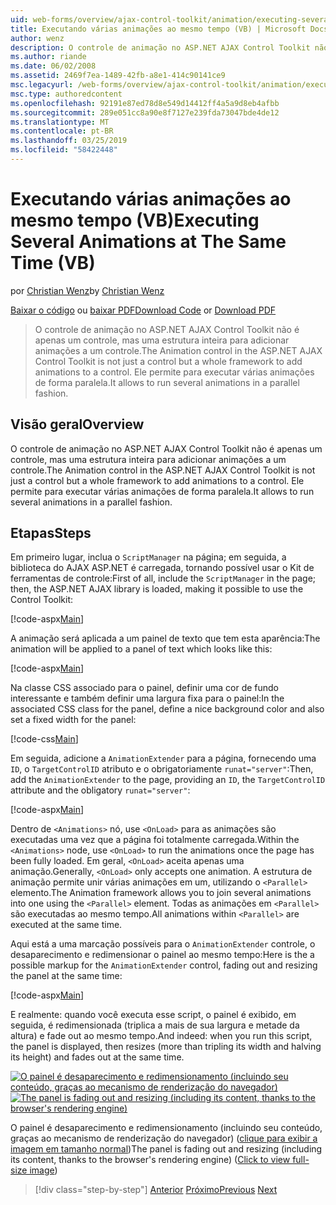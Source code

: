 ```yaml
---
uid: web-forms/overview/ajax-control-toolkit/animation/executing-several-animations-at-the-same-time-vb
title: Executando várias animações ao mesmo tempo (VB) | Microsoft Docs
author: wenz
description: O controle de animação no ASP.NET AJAX Control Toolkit não é apenas um controle, mas uma estrutura inteira para adicionar animações a um controle. Ele permite para executar severa...
ms.author: riande
ms.date: 06/02/2008
ms.assetid: 2469f7ea-1489-42fb-a8e1-414c90141ce9
msc.legacyurl: /web-forms/overview/ajax-control-toolkit/animation/executing-several-animations-at-the-same-time-vb
msc.type: authoredcontent
ms.openlocfilehash: 92191e87ed78d8e549d14412ff4a5a9d8eb4afbb
ms.sourcegitcommit: 289e051cc8a90e8f7127e239fda73047bde4de12
ms.translationtype: MT
ms.contentlocale: pt-BR
ms.lasthandoff: 03/25/2019
ms.locfileid: "58422448"
---
```

<a name="executing-several-animations-at-the-same-time-vb"></a><span data-ttu-id="914af-104">Executando várias animações ao mesmo tempo (VB)</span><span class="sxs-lookup"><span data-stu-id="914af-104">Executing Several Animations at The Same Time (VB)</span></span>
====================
<span data-ttu-id="914af-105">por [Christian Wenz](https://github.com/wenz)</span><span class="sxs-lookup"><span data-stu-id="914af-105">by [Christian Wenz](https://github.com/wenz)</span></span>

<span data-ttu-id="914af-106">[Baixar o código](http://download.microsoft.com/download/f/9/a/f9a26acd-8df4-4484-8a18-199e4598f411/Animation2.vb.zip) ou [baixar PDF](http://download.microsoft.com/download/6/7/1/6718d452-ff89-4d3f-a90e-c74ec2d636a3/animation2VB.pdf)</span><span class="sxs-lookup"><span data-stu-id="914af-106">[Download Code](http://download.microsoft.com/download/f/9/a/f9a26acd-8df4-4484-8a18-199e4598f411/Animation2.vb.zip) or [Download PDF](http://download.microsoft.com/download/6/7/1/6718d452-ff89-4d3f-a90e-c74ec2d636a3/animation2VB.pdf)</span></span>

> <span data-ttu-id="914af-107">O controle de animação no ASP.NET AJAX Control Toolkit não é apenas um controle, mas uma estrutura inteira para adicionar animações a um controle.</span><span class="sxs-lookup"><span data-stu-id="914af-107">The Animation control in the ASP.NET AJAX Control Toolkit is not just a control but a whole framework to add animations to a control.</span></span> <span data-ttu-id="914af-108">Ele permite para executar várias animações de forma paralela.</span><span class="sxs-lookup"><span data-stu-id="914af-108">It allows to run several animations in a parallel fashion.</span></span>


## <a name="overview"></a><span data-ttu-id="914af-109">Visão geral</span><span class="sxs-lookup"><span data-stu-id="914af-109">Overview</span></span>

<span data-ttu-id="914af-110">O controle de animação no ASP.NET AJAX Control Toolkit não é apenas um controle, mas uma estrutura inteira para adicionar animações a um controle.</span><span class="sxs-lookup"><span data-stu-id="914af-110">The Animation control in the ASP.NET AJAX Control Toolkit is not just a control but a whole framework to add animations to a control.</span></span> <span data-ttu-id="914af-111">Ele permite para executar várias animações de forma paralela.</span><span class="sxs-lookup"><span data-stu-id="914af-111">It allows to run several animations in a parallel fashion.</span></span>

## <a name="steps"></a><span data-ttu-id="914af-112">Etapas</span><span class="sxs-lookup"><span data-stu-id="914af-112">Steps</span></span>

<span data-ttu-id="914af-113">Em primeiro lugar, inclua o `ScriptManager` na página; em seguida, a biblioteca do AJAX ASP.NET é carregada, tornando possível usar o Kit de ferramentas de controle:</span><span class="sxs-lookup"><span data-stu-id="914af-113">First of all, include the `ScriptManager` in the page; then, the ASP.NET AJAX library is loaded, making it possible to use the Control Toolkit:</span></span>

[!code-aspx[Main](executing-several-animations-at-the-same-time-vb/samples/sample1.aspx)]

<span data-ttu-id="914af-114">A animação será aplicada a um painel de texto que tem esta aparência:</span><span class="sxs-lookup"><span data-stu-id="914af-114">The animation will be applied to a panel of text which looks like this:</span></span>

[!code-aspx[Main](executing-several-animations-at-the-same-time-vb/samples/sample2.aspx)]

<span data-ttu-id="914af-115">Na classe CSS associado para o painel, definir uma cor de fundo interessante e também definir uma largura fixa para o painel:</span><span class="sxs-lookup"><span data-stu-id="914af-115">In the associated CSS class for the panel, define a nice background color and also set a fixed width for the panel:</span></span>

[!code-css[Main](executing-several-animations-at-the-same-time-vb/samples/sample3.css)]

<span data-ttu-id="914af-116">Em seguida, adicione a `AnimationExtender` para a página, fornecendo uma `ID`, o `TargetControlID` atributo e o obrigatoriamente `runat="server"`:</span><span class="sxs-lookup"><span data-stu-id="914af-116">Then, add the `AnimationExtender` to the page, providing an `ID`, the `TargetControlID` attribute and the obligatory `runat="server"`:</span></span>

[!code-aspx[Main](executing-several-animations-at-the-same-time-vb/samples/sample4.aspx)]

<span data-ttu-id="914af-117">Dentro de `<Animations>` nó, use `<OnLoad>` para as animações são executadas uma vez que a página foi totalmente carregada.</span><span class="sxs-lookup"><span data-stu-id="914af-117">Within the `<Animations>` node, use `<OnLoad>` to run the animations once the page has been fully loaded.</span></span> <span data-ttu-id="914af-118">Em geral, `<OnLoad>` aceita apenas uma animação.</span><span class="sxs-lookup"><span data-stu-id="914af-118">Generally, `<OnLoad>` only accepts one animation.</span></span> <span data-ttu-id="914af-119">A estrutura de animação permite unir várias animações em um, utilizando o `<Parallel>` elemento.</span><span class="sxs-lookup"><span data-stu-id="914af-119">The Animation framework allows you to join several animations into one using the `<Parallel>` element.</span></span> <span data-ttu-id="914af-120">Todas as animações em `<Parallel>` são executadas ao mesmo tempo.</span><span class="sxs-lookup"><span data-stu-id="914af-120">All animations within `<Parallel>` are executed at the same time.</span></span>

<span data-ttu-id="914af-121">Aqui está a uma marcação possíveis para o `AnimationExtender` controle, o desaparecimento e redimensionar o painel ao mesmo tempo:</span><span class="sxs-lookup"><span data-stu-id="914af-121">Here is the a possible markup for the `AnimationExtender` control, fading out and resizing the panel at the same time:</span></span>

[!code-aspx[Main](executing-several-animations-at-the-same-time-vb/samples/sample5.aspx)]

<span data-ttu-id="914af-122">E realmente: quando você executa esse script, o painel é exibido, em seguida, é redimensionada (triplica a mais de sua largura e metade da altura) e fade out ao mesmo tempo.</span><span class="sxs-lookup"><span data-stu-id="914af-122">And indeed: when you run this script, the panel is displayed, then resizes (more than tripling its width and halving its height) and fades out at the same time.</span></span>


<span data-ttu-id="914af-123">[![O painel é desaparecimento e redimensionamento (incluindo seu conteúdo, graças ao mecanismo de renderização do navegador)](executing-several-animations-at-the-same-time-vb/_static/image2.png)](executing-several-animations-at-the-same-time-vb/_static/image1.png)</span><span class="sxs-lookup"><span data-stu-id="914af-123">[![The panel is fading out and resizing (including its content, thanks to the browser's rendering engine)](executing-several-animations-at-the-same-time-vb/_static/image2.png)](executing-several-animations-at-the-same-time-vb/_static/image1.png)</span></span>

<span data-ttu-id="914af-124">O painel é desaparecimento e redimensionamento (incluindo seu conteúdo, graças ao mecanismo de renderização do navegador) ([clique para exibir a imagem em tamanho normal](executing-several-animations-at-the-same-time-vb/_static/image3.png))</span><span class="sxs-lookup"><span data-stu-id="914af-124">The panel is fading out and resizing (including its content, thanks to the browser's rendering engine) ([Click to view full-size image](executing-several-animations-at-the-same-time-vb/_static/image3.png))</span></span>

> [!div class="step-by-step"]
> <span data-ttu-id="914af-125">[Anterior](adding-animation-to-a-control-vb.md)
> [Próximo](executing-several-animations-after-each-other-vb.md)</span><span class="sxs-lookup"><span data-stu-id="914af-125">[Previous](adding-animation-to-a-control-vb.md)
[Next](executing-several-animations-after-each-other-vb.md)</span></span>
